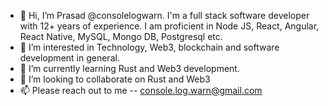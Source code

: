 - 👋 Hi, I’m Prasad @consolelogwarn. I'm a full stack software developer with 12+ years of experience. I am proficient in Node JS, React, Angular, React Native, MySQL, Mongo DB, Postgresql etc. 
- 👀 I’m interested in Technology, Web3, blockchain and software development in general.
- 🌱 I’m currently learning Rust and Web3 development. 
- 💞️ I’m looking to collaborate on Rust and Web3
- 📫 Please reach out to me -- console.log.warn@gmail.com 

<!---
consolelogwarn/consolelogwarn is a ✨ special ✨ repository because its `README.md` (this file) appears on your GitHub profile.
You can click the Preview link to take a look at your changes.
--->
